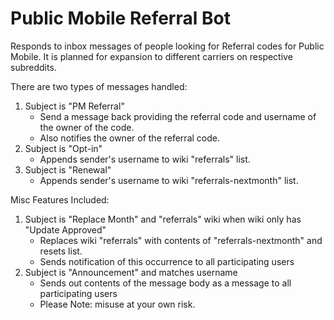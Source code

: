 # Public Mobile Referral Bot
Responds to inbox messages of people looking for Referral codes for Public Mobile.  It is planned for expansion to different carriers on respective subreddits.

There are two types of messages handled:
1) Subject is "PM Referral"
    - Send a message back providing the referral code and username of the owner of the code.
    - Also notifies the owner of the referral code.
2) Subject is "Opt-in"
    - Appends sender's username to wiki "referrals" list.
3) Subject is "Renewal"
    - Appends sender's username to wiki "referrals-nextmonth" list.

Misc Features Included:
1) Subject is "Replace Month" and "referrals" wiki when wiki only has "Update Approved" 
    - Replaces wiki "referrals" with contents of "referrals-nextmonth" and resets list.
    - Sends notification of this occurrence to all participating users 
2) Subject is "Announcement" and matches username
    - Sends out contents of the message body as a message to all participating users
    - Please Note: misuse at your own risk.
